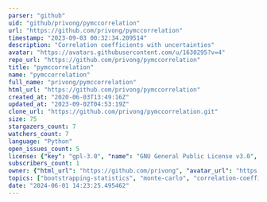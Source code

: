 ```yaml
---
parser: "github"
uid: "github/privong/pymccorrelation"
url: "https://github.com/privong/pymccorrelation"
timestamp: "2023-09-03 00:32:34.209514"
description: "Correlation coefficients with uncertainties"
avatar: "https://avatars.githubusercontent.com/u/1630295?v=4"
repo_url: "https://github.com/privong/pymccorrelation"
title: "pymccorrelation"
name: "pymccorrelation"
full_name: "privong/pymccorrelation"
html_url: "https://github.com/privong/pymccorrelation"
created_at: "2020-06-03T13:49:16Z"
updated_at: "2023-09-02T04:53:19Z"
clone_url: "https://github.com/privong/pymccorrelation.git"
size: 75
stargazers_count: 7
watchers_count: 7
language: "Python"
open_issues_count: 5
license: {"key": "gpl-3.0", "name": "GNU General Public License v3.0", "spdx_id": "GPL-3.0", "url": "https://api.github.com/licenses/gpl-3.0", "node_id": "MDc6TGljZW5zZTk="}
subscribers_count: 1
owner: {"html_url": "https://github.com/privong", "avatar_url": "https://avatars.githubusercontent.com/u/1630295?v=4", "login": "privong", "type": "User"}
topics: ["bootstrapping-statistics", "monte-carlo", "correlation-coefficient"]
date: "2024-06-01 14:23:25.495462"
---
```

